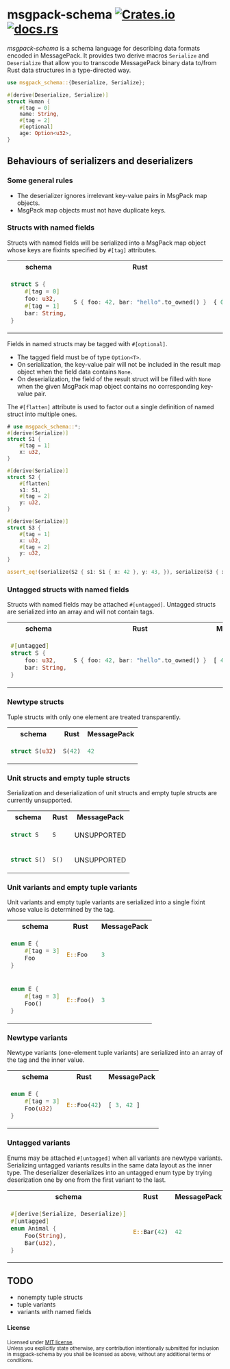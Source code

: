 # msgpack-schema [![Crates.io](https://img.shields.io/crates/v/msgpack-schema)](https://crates.io/crates/msgpack-schema) [![docs.rs](https://img.shields.io/docsrs/msgpack-schema)](https://docs.rs/msgpack-schema/)

_msgpack-schema_ is a schema language for describing data formats encoded in MessagePack.
It provides two derive macros `Serialize` and `Deserialize` that allow you to transcode MessagePack binary data to/from Rust data structures in a type-directed way.

```rust
use msgpack_schema::{Deserialize, Serialize};

#[derive(Deserialize, Serialize)]
struct Human {
    #[tag = 0]
    name: String,
    #[tag = 2]
    #[optional]
    age: Option<u32>,
}
```

## Behaviours of serializers and deserializers

### Some general rules

- The deserializer ignores irrelevant key-value pairs in MsgPack map objects.
- MsgPack map objects must not have duplicate keys.


### Structs with named fields

Structs with named fields will be serialized into a MsgPack map object whose keys are fixints specified by `#[tag]` attributes.

<table>
<tr>
<th>
schema
</th>
<th>
Rust
</th>
<th>
MessagePack
</th>
</tr>
<tr>
<td>

```rust
struct S {
    #[tag = 0]
    foo: u32,
    #[tag = 1]
    bar: String,
}
```

</td>
<td>

```rust
S { foo: 42, bar: "hello".to_owned() }
```

</td>
<td>

```js
{ 0: 42, 1: "hello" }
```

</td>
</tr>
</table>

Fields in named structs may be tagged with `#[optional]`.

- The tagged field must be of type `Option<T>`.
- On serialization, the key-value pair will not be included in the result map object when the field data contains `None`.
- On deserialization, the field of the result struct will be filled with `None` when the given MsgPack map object contains no corresponding key-value pair.

The `#[flatten]` attribute is used to factor out a single definition of named struct into multiple ones.

```rust
# use msgpack_schema::*;
#[derive(Serialize)]
struct S1 {
    #[tag = 1]
    x: u32,
}

#[derive(Serialize)]
struct S2 {
    #[flatten]
    s1: S1,
    #[tag = 2]
    y: u32,
}

#[derive(Serialize)]
struct S3 {
    #[tag = 1]
    x: u32,
    #[tag = 2]
    y: u32,
}

assert_eq!(serialize(S2 { s1: S1 { x: 42 }, y: 43, }), serialize(S3 { x: 42, y: 43 }));
```

### Untagged structs with named fields

Structs with named fields may be attached `#[untagged]`.
Untagged structs are serialized into an array and will not contain tags.

<table>
<tr>
<th>
schema
</th>
<th>
Rust
</th>
<th>
MessagePack
</th>
</tr>
<tr>
<td>

```rust
#[untagged]
struct S {
    foo: u32,
    bar: String,
}
```

</td>
<td>

```rust
S { foo: 42, bar: "hello".to_owned() }
```

</td>
<td>

```js
[ 42, "hello" ]
```

</td>
</tr>
</table>

### Newtype structs

Tuple structs with only one element are treated transparently.

<table>
<tr>
<th>
schema
</th>
<th>
Rust
</th>
<th>
MessagePack
</th>
</tr>
<tr>
<tr>
<td>

```rust
struct S(u32)
```

</td>
<td>

```rust
S(42)
```

</td>
<td>

```js
42
```

</td>
</tr>
</table>

### Unit structs and empty tuple structs

Serialization and deserialization of unit structs and empty tuple structs are currently unsupported.

<table>
<tr>
<th>
schema
</th>
<th>
Rust
</th>
<th>
MessagePack
</th>
</tr>
<tr>
<tr>
<td>

```rust
struct S
```

</td>
<td>

```rust
S
```

</td>
<td>

UNSUPPORTED

</td>
</tr>
<tr>
<td>

```rust
struct S()
```

</td>
<td>

```rust
S()
```

</td>
<td>

UNSUPPORTED

</td>
</tr>
</table>

### Unit variants and empty tuple variants

Unit variants and empty tuple variants are serialized into a single fixint whose value is determined by the tag.

<table>
<tr>
<th>
schema
</th>
<th>
Rust
</th>
<th>
MessagePack
</th>
</tr>
<tr>
<tr>
<td>

```rust
enum E {
    #[tag = 3]
    Foo
}
```

</td>
<td>

```rust
E::Foo
```

</td>
<td>

```js
3
```

</td>
</tr>

<tr>
<td>

```rust
enum E {
    #[tag = 3]
    Foo()
}
```

</td>
<td>

```rust
E::Foo()
```

</td>
<td>

```js
3
```

</td>
</tr>
</table>

### Newtype variants

Newtype variants (one-element tuple variants) are serialized into an array of the tag and the inner value.

<table>
<tr>
<th>
schema
</th>
<th>
Rust
</th>
<th>
MessagePack
</th>
</tr>
<tr>
<tr>
<td>

```rust
enum E {
    #[tag = 3]
    Foo(u32)
}
```

</td>
<td>

```rust
E::Foo(42)
```

</td>
<td>

```js
[ 3, 42 ]
```

</td>
</tr>
</table>

### Untagged variants

Enums may be attached `#[untagged]` when all variants are newtype variants.
Serializing untagged variants results in the same data layout as the inner type.
The deserializer deserializes into an untagged enum type by trying deserization one by one from the first variant to the last.

<table>
<tr>
<th>
schema
</th>
<th>
Rust
</th>
<th>
MessagePack
</th>
</tr>
<tr>
<tr>
<td>

```rust
#[derive(Serialize, Deserialize)]
#[untagged]
enum Animal {
    Foo(String),
    Bar(u32),
}
```

</td>
<td>

```rust
E::Bar(42)
```

</td>
<td>

```js
42
```

</td>
</tr>
</table>

## TODO

- nonempty tuple structs
- tuple variants
- variants with named fields

#### License

<sup>
Licensed under <a href="LICENSE-MIT">MIT license</a>.
</sup>

<br>

<sub>
Unless you explicitly state otherwise, any contribution intentionally submitted
for inclusion in msgpack-schema by you shall be licensed as above, without any additional terms or conditions.
</sub>
